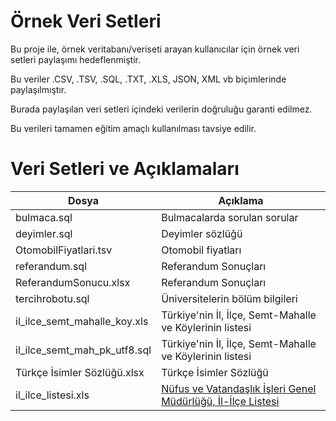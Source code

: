 # Örnek Veri Setleri

Bu proje ile, örnek veritabanı/veriseti arayan kullanıcılar için örnek veri setleri paylaşımı hedeflenmiştir.

Bu veriler .CSV, .TSV, .SQL, .TXT, .XLS, JSON, XML vb biçimlerinde paylaşılmıştır.

Burada paylaşılan veri setleri içindeki verilerin doğruluğu garanti edilmez.

Bu verileri tamamen eğitim amaçlı kullanılması tavsiye edilir.

# Veri Setleri ve Açıklamaları

|Dosya|Açıklama|
|----|----|
|bulmaca.sql|Bulmacalarda sorulan sorular|
|deyimler.sql|Deyimler sözlüğü|
|OtomobilFiyatlari.tsv|Otomobil fiyatları|
|referandum.sql|Referandum Sonuçları|
|ReferandumSonucu.xlsx|Referandum Sonuçları|
|tercihrobotu.sql|Üniversitelerin bölüm bilgileri|
|il_ilce_semt_mahalle_koy.xls|Türkiye'nin İl, İlçe, Semt-Mahalle ve Köylerinin listesi|
|il_ilce_semt_mah_pk_utf8.sql|Türkiye'nin İl, İlçe, Semt-Mahalle ve Köylerinin listesi|
|Türkçe İsimler Sözlüğü.xlsx|Türkçe İsimler Sözlüğü|
|il_ilce_listesi.xls|[Nüfus ve Vatandaşlık İşleri Genel Müdürlüğü, İl-İlçe Listesi](https://www.nvi.gov.tr/hakkimizda/projeler/mernis/il-ilce-kod-tablosu)|
